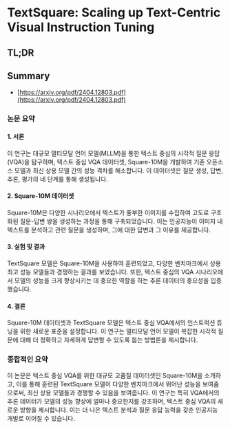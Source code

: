 # TextSquare: Scaling up Text-Centric Visual Instruction Tuning
## TL;DR
## Summary
- [https://arxiv.org/pdf/2404.12803.pdf](https://arxiv.org/pdf/2404.12803.pdf)

### 논문 요약

#### 1. 서론
이 연구는 대규모 멀티모달 언어 모델(MLLM)을 통한 텍스트 중심의 시각적 질문 응답(VQA)을 탐구하며, 텍스트 중심 VQA 데이터셋, Square-10M을 개발하여 기존 오픈소스 모델과 최신 상용 모델 간의 성능 격차를 해소합니다. 이 데이터셋은 질문 생성, 답변, 추론, 평가의 네 단계를 통해 생성됩니다.

#### 2. Square-10M 데이터셋
Square-10M은 다양한 시나리오에서 텍스트가 풍부한 이미지를 수집하여 고도로 구조화된 질문-답변 쌍을 생성하는 과정을 통해 구축되었습니다. 이는 인공지능이 이미지 내 텍스트를 분석하고 관련 질문을 생성하며, 그에 대한 답변과 그 이유를 제공합니다.

#### 3. 실험 및 결과
TextSquare 모델은 Square-10M을 사용하여 훈련되었고, 다양한 벤치마크에서 상용 최고 성능 모델들과 경쟁하는 결과를 보였습니다. 또한, 텍스트 중심의 VQA 시나리오에서 모델의 성능을 크게 향상시키는 데 중요한 역할을 하는 추론 데이터의 중요성을 입증했습니다.

#### 4. 결론
Square-10M 데이터셋과 TextSquare 모델은 텍스트 중심 VQA에서의 인스트럭션 튜닝을 위한 새로운 표준을 설정합니다. 이 연구는 멀티모달 언어 모델이 복잡한 시각적 질문에 대해 더 정확하고 자세하게 답변할 수 있도록 돕는 방법론을 제시합니다.

### 종합적인 요약
이 논문은 텍스트 중심 VQA를 위한 대규모 고품질 데이터셋인 Square-10M을 소개하고, 이를 통해 훈련된 TextSquare 모델이 다양한 벤치마크에서 뛰어난 성능을 보여줌으로써, 최신 상용 모델들과 경쟁할 수 있음을 보여줍니다. 이 연구는 특히 VQA에서의 추론 데이터가 모델의 성능 향상에 얼마나 중요한지를 강조하며, 텍스트 중심 VQA의 새로운 방향을 제시합니다. 이는 더 나은 텍스트 분석과 질문 응답 능력을 갖춘 인공지능 개발로 이어질 수 있습니다.